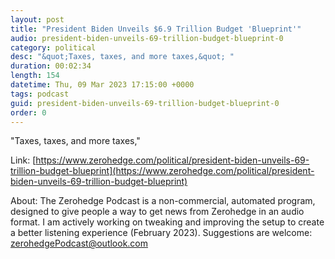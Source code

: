 ```yaml
---
layout: post
title: "President Biden Unveils $6.9 Trillion Budget 'Blueprint'"
audio: president-biden-unveils-69-trillion-budget-blueprint-0
category: political
desc: "&quot;Taxes, taxes, and more taxes,&quot; "
duration: 00:02:34
length: 154
datetime: Thu, 09 Mar 2023 17:15:00 +0000
tags: podcast
guid: president-biden-unveils-69-trillion-budget-blueprint-0
order: 0
---
```

&quot;Taxes, taxes, and more taxes,&quot; 

Link: [https://www.zerohedge.com/political/president-biden-unveils-69-trillion-budget-blueprint](https://www.zerohedge.com/political/president-biden-unveils-69-trillion-budget-blueprint)

About: The Zerohedge Podcast is a non-commercial, automated program, designed to give people a way to get news from Zerohedge in an audio format.  I am actively working on tweaking and improving the setup to create a better listening experience (February 2023).  Suggestions are welcome: [zerohedgePodcast@outlook.com](mailto:zerohedgePodcast@outlook.com)